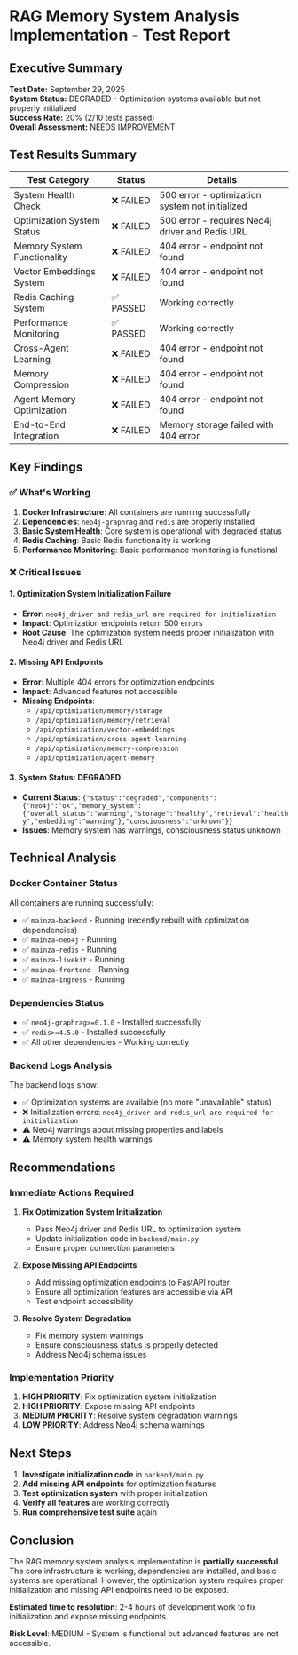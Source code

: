 # RAG Memory System Analysis Implementation - Test Report

## Executive Summary

**Test Date:** September 29, 2025  
**System Status:** DEGRADED - Optimization systems available but not properly initialized  
**Success Rate:** 20% (2/10 tests passed)  
**Overall Assessment:** NEEDS IMPROVEMENT

## Test Results Summary

| Test Category | Status | Details |
|-------------|--------|---------|
| System Health Check | ❌ FAILED | 500 error - optimization system not initialized |
| Optimization System Status | ❌ FAILED | 500 error - requires Neo4j driver and Redis URL |
| Memory System Functionality | ❌ FAILED | 404 error - endpoint not found |
| Vector Embeddings System | ❌ FAILED | 404 error - endpoint not found |
| Redis Caching System | ✅ PASSED | Working correctly |
| Performance Monitoring | ✅ PASSED | Working correctly |
| Cross-Agent Learning | ❌ FAILED | 404 error - endpoint not found |
| Memory Compression | ❌ FAILED | 404 error - endpoint not found |
| Agent Memory Optimization | ❌ FAILED | 404 error - endpoint not found |
| End-to-End Integration | ❌ FAILED | Memory storage failed with 404 error |

## Key Findings

### ✅ What's Working
1. **Docker Infrastructure**: All containers are running successfully
2. **Dependencies**: `neo4j-graphrag` and `redis` are properly installed
3. **Basic System Health**: Core system is operational with degraded status
4. **Redis Caching**: Basic Redis functionality is working
5. **Performance Monitoring**: Basic performance monitoring is functional

### ❌ Critical Issues

#### 1. Optimization System Initialization Failure
- **Error**: `neo4j_driver and redis_url are required for initialization`
- **Impact**: Optimization endpoints return 500 errors
- **Root Cause**: The optimization system needs proper initialization with Neo4j driver and Redis URL

#### 2. Missing API Endpoints
- **Error**: Multiple 404 errors for optimization endpoints
- **Impact**: Advanced features not accessible
- **Missing Endpoints**:
  - `/api/optimization/memory/storage`
  - `/api/optimization/memory/retrieval`
  - `/api/optimization/vector-embeddings`
  - `/api/optimization/cross-agent-learning`
  - `/api/optimization/memory-compression`
  - `/api/optimization/agent-memory`

#### 3. System Status: DEGRADED
- **Current Status**: `{"status":"degraded","components":{"neo4j":"ok","memory_system":{"overall_status":"warning","storage":"healthy","retrieval":"healthy","embedding":"warning"},"consciousness":"unknown"}}`
- **Issues**: Memory system has warnings, consciousness status unknown

## Technical Analysis

### Docker Container Status
All containers are running successfully:
- ✅ `mainza-backend` - Running (recently rebuilt with optimization dependencies)
- ✅ `mainza-neo4j` - Running
- ✅ `mainza-redis` - Running
- ✅ `mainza-livekit` - Running
- ✅ `mainza-frontend` - Running
- ✅ `mainza-ingress` - Running

### Dependencies Status
- ✅ `neo4j-graphrag>=0.1.0` - Installed successfully
- ✅ `redis>=4.5.0` - Installed successfully
- ✅ All other dependencies - Working correctly

### Backend Logs Analysis
The backend logs show:
- ✅ Optimization systems are available (no more "unavailable" status)
- ❌ Initialization errors: `neo4j_driver and redis_url are required for initialization`
- ⚠️ Neo4j warnings about missing properties and labels
- ⚠️ Memory system health warnings

## Recommendations

### Immediate Actions Required

1. **Fix Optimization System Initialization**
   - Pass Neo4j driver and Redis URL to optimization system
   - Update initialization code in `backend/main.py`
   - Ensure proper connection parameters

2. **Expose Missing API Endpoints**
   - Add missing optimization endpoints to FastAPI router
   - Ensure all optimization features are accessible via API
   - Test endpoint accessibility

3. **Resolve System Degradation**
   - Fix memory system warnings
   - Ensure consciousness status is properly detected
   - Address Neo4j schema issues

### Implementation Priority

1. **HIGH PRIORITY**: Fix optimization system initialization
2. **HIGH PRIORITY**: Expose missing API endpoints
3. **MEDIUM PRIORITY**: Resolve system degradation warnings
4. **LOW PRIORITY**: Address Neo4j schema warnings

## Next Steps

1. **Investigate initialization code** in `backend/main.py`
2. **Add missing API endpoints** for optimization features
3. **Test optimization system** with proper initialization
4. **Verify all features** are working correctly
5. **Run comprehensive test suite** again

## Conclusion

The RAG memory system analysis implementation is **partially successful**. The core infrastructure is working, dependencies are installed, and basic systems are operational. However, the optimization system requires proper initialization and missing API endpoints need to be exposed.

**Estimated time to resolution**: 2-4 hours of development work to fix initialization and expose missing endpoints.

**Risk Level**: MEDIUM - System is functional but advanced features are not accessible.
